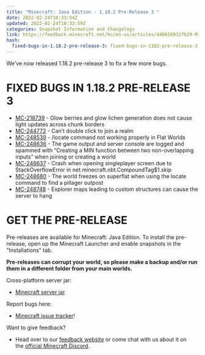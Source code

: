 ```yaml
---
title: "Minecraft: Java Edition - 1.18.2 Pre-Release 3 "
date: 2022-02-24T10:33:54Z
updated: 2022-02-24T10:33:59Z
categories: Snapshot Information and Changelogs
link: https://feedback.minecraft.net/hc/en-us/articles/4486589327629-Minecraft-Java-Edition-1-18-2-Pre-Release-3
hash:
  fixed-bugs-in-1.18.2-pre-release-3: fixed-bugs-in-1182-pre-release-3
---
```


We've now released 1.18.2 pre-release 3 to fix a few more bugs.

# FIXED BUGS IN 1.18.2 PRE-RELEASE 3

- [MC-218739](https://bugs.mojang.com/browse/MC-218739) - Glow berries and glow lichen generation does not cause light updates across chunk borders
- [MC-244772](https://bugs.mojang.com/browse/MC-244772) - Can’t double click to join a realm
- [MC-248539](https://bugs.mojang.com/browse/MC-248539) - /locate command not working properly in Flat Worlds
- [MC-248636](https://bugs.mojang.com/browse/MC-248636) - The game output and server console are logged and spammed with “Creating a MIN function between two non-overlapping inputs” when joining or creating a world
- [MC-248637](https://bugs.mojang.com/browse/MC-248637) - Crash when opening singleplayer screen due to StackOverflowError in net.minecraft.nbt.CompoundTag\$1.skip
- [MC-248680](https://bugs.mojang.com/browse/MC-248680) - The world freezes on superflat when using the locate command to find a pillager outpost
- [MC-248748](https://bugs.mojang.com/browse/MC-248748) - Explorer maps leading to custom structures can cause the server to hang

# GET THE PRE-RELEASE

Pre-releases are available for Minecraft: Java Edition. To install the pre-release, open up the Minecraft Launcher and enable snapshots in the "Installations" tab.

**Pre-releases can corrupt your world, so please make a backup and/or run them in a different folder from your main worlds.**

Cross-platform server jar:

- [Minecraft server jar](https://launcher.mojang.com/v1/objects/1c898afff0449eed08ad8036aaa4c652952035de/server.jar)

Report bugs here:

- [Minecraft issue tracker](https://aka.ms/snapshotbugs?ref=blog)!

Want to give feedback?

- Head over to our [feedback website](https://aka.ms/snapshotfeedback) or come chat with us about it on the [official Minecraft Discord](https://discordapp.com/invite/minecraft).
